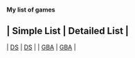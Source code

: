 #### My list of games

| Simple List   | Detailed List  |
----------------------------------
| [DS](ds/ds_list.md) | [DS](ds/ds_info_games.md) |
| [GBA](gba/gba_list.md) | [GBA](gba/gba_info_games) |
